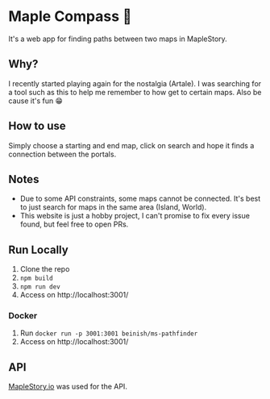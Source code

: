 # Maple Compass 🍁
It's a web app for finding paths between two maps in MapleStory.

## Why? 
I recently started playing again for the nostalgia (Artale). I was searching for a tool such as this to help me remember to how get to certain maps.
Also be cause it's fun 😁

## How to use
Simply choose a starting and end map, click on search and hope it finds a connection between the portals.

## Notes
- Due to some API constraints, some maps cannot be connected. It's best to just search for maps in the same area (Island, World).
- This website is just a hobby project, I can't promise to fix every issue found, but feel free to open PRs.

## Run Locally
1. Clone the repo
2. `npm build`
3. `npm run dev`
4. Access on http://localhost:3001/

### Docker
1. Run `docker run -p 3001:3001 beinish/ms-pathfinder`
2. Access on http://localhost:3001/

## API
[MapleStory.io](https://maplestory.io) was used for the API.
